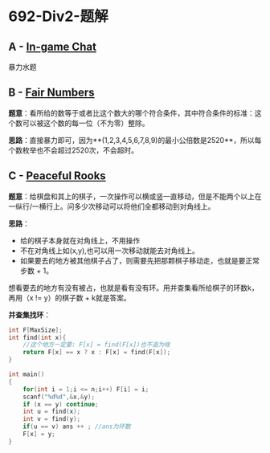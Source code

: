 # 692-Div2-题解

## A - [In-game Chat](https://codeforces.com/contest/1465/problem/A)

暴力水题

## B - [Fair Numbers](https://codeforces.com/contest/1465/problem/B)

**题意**：看所给的数等于或者比这个数大的哪个符合条件，其中符合条件的标准：这个数可以被这个数的每一位（不为零）整除。

**思路**：直接暴力即可，因为**(1,2,3,4,5,6,7,8,9)的最小公倍数是2520**，所以每个数枚举也不会超过2520次，不会超时。

## C - [Peaceful Rooks](https://codeforces.com/contest/1465/problem/C)

**题意**：给棋盘和其上的棋子，一次操作可以横或竖一直移动，但是不能两个以上在一纵行/一横行上。问多少次移动可以将他们全都移动到对角线上。

**思路**：

- 给的棋子本身就在对角线上，不用操作
- 不在对角线上如(x,y),也可以用一次移动就能去对角线上。
- 如果要去的地方被其他棋子占了，则需要先把那颗棋子移动走，也就是要正常步数 + 1。

想看要去的地方有没有被占，也就是看有没有环。用并查集看所给棋子的环数k，再用（x != y）的棋子数 + k就是答案。

**并查集找环**：

```c++
int F[MaxSize];
int find(int x){
    //这个地方一定要: F[x] = find(F[x])也不造为啥
    return F[x] == x ? x : F[x] = find(F[x]);
}

int main()
{
    for(int i = 1;i <= n;i++) F[i] = i;
    scanf("%d%d",&x,&y);
    if (x == y) continue;
    int u = find(x);
    int v = find(y);
    if(u == v) ans ++ ; //ans为环数
    F[x] = y;
}
```